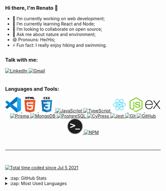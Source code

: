 ### Hi there, I'm Renato  👋

- 🔭 I’m currently working on web development;
- 🌱 I’m currently learning React and Node;
- 👯 I’m looking to collaborate on open source;
- 💬 Ask me about nature and environment;
- 😄 Pronouns: He/His;
- ⚡ Fun fact: I really enjoy hiking and swimming.



### Talk with me:
<div align="left">
  <a href="https://www.linkedin.com/in/renato-salgado-dias">
    <img src="https://img.shields.io/badge/LinkedIn-0077B5?style=for-the-badge&logo=linkedin&logoColor=white" title="LinkedIn" />
  </a>
  
   <a href="mailto:renaato.salgado@gmail.com">
    <img src="https://img.shields.io/badge/Gmail-D14836?style=for-the-badge&logo=gmail&logoColor=white" title="Gmail" />
  </a>
</div>

<br />

### Languages and Tools:

<div align="center" style="margin: auto" >
  
 <a href="https://www.linkedin.com/in/renato-salgado-dias/">
    <img src="https://raw.githubusercontent.com/github/explore/80688e429a7d4ef2fca1e82350fe8e3517d3494d/topics/visual-studio-code/visual-studio-code.png"       title="Visual Studio Code" width="50em" />
  </a>
 
  <a href="https://www.linkedin.com/in/renato-salgado-dias/">
    <img src="https://raw.githubusercontent.com/github/explore/80688e429a7d4ef2fca1e82350fe8e3517d3494d/topics/html/html.png" title="HTML 5" width="50em" />
  </a>
 
  <a href="https://www.linkedin.com/in/renato-salgado-dias/">
    <img src="https://raw.githubusercontent.com/github/explore/80688e429a7d4ef2fca1e82350fe8e3517d3494d/topics/css/css.png" title="CSS 3" width="50em" />
  </a>
 
  <a href="https://www.linkedin.com/in/renato-salgado-dias/">
    <img src="https://raw.githubusercontent.com/jmnote/z-icons/master/svg/javascript.svg" title="JavaScript" width="50em" />
  </a>
  
  <a href="https://www.linkedin.com/in/renato-salgado-dias/">
    <img src="https://upload.wikimedia.org/wikipedia/commons/thumb/4/4c/Typescript_logo_2020.svg/512px-Typescript_logo_2020.svg.png?20210506173343" title="TypeScript" width="50em" />
  </a>
 
  <a href="https://www.linkedin.com/in/renato-salgado-dias/">
    <img src="https://raw.githubusercontent.com/github/explore/80688e429a7d4ef2fca1e82350fe8e3517d3494d/topics/react/react.png" title="ReactJS" width="50em" />
  </a>  
 
  <a href="https://www.linkedin.com/in/renato-salgado-dias/">
    <img src="https://raw.githubusercontent.com/Lucas-zz/Lucas-zz/main/icons/nodejs.svg" title="NodeJS" width="50em" />
  </a>
  
   <a href="https://www.linkedin.com/in/renato-salgado-dias/" target="_blank">
    <img src="https://raw.githubusercontent.com/Lucas-zz/Lucas-zz/main/icons/express.svg" title="Express" width="50em" />
  </a>
  
  
  <a href="https://www.linkedin.com/in/renato-salgado-dias/" target="_blank">
    <img src="https://cdn.worldvectorlogo.com/logos/prisma-3.svg" title="Prisma" width="50em" />
  </a>
  
   <a href="https://www.linkedin.com/in/renato-salgado-dias/">
    <img src="https://docs.mongodb.com/assets/favicon.ico" title="MongoDB" width="50em" />
  </a>
  
   <a href="https://www.linkedin.com/in/renato-salgado-dias/">
    <img src="https://uxwing.com/wp-content/themes/uxwing/download/10-brands-and-social-media/postgresql.png" title="PostgreSQL" width="50em" />
  </a>
  
  <a href="https://www.linkedin.com/in/renato-salgado-dias/">
    <img src="https://www.svgrepo.com/show/353630/cypress.svg" title="CyPress" width="50em" />
  </a>
  
  <a href="https://www.linkedin.com/in/renato-salgado-dias/">
    <img src="https://symbols.getvecta.com/stencil_85/20_jest-icon.aff64ab210.png" title="Jest" width="50em" />
  </a> 
  
  <a href="https://www.linkedin.com/in/renato-salgado-dias/">
    <img src="https://raw.githubusercontent.com/jmnote/z-icons/master/svg/git.svg" title="Git" width="50em" />
  </a>
 
  <a href="https://www.linkedin.com/in/renato-salgado-dias/">
    <img src="https://raw.githubusercontent.com/jmnote/z-icons/master/svg/github.svg" title="GitHub" width="50em" />
  </a>
 
  <a href="https://www.linkedin.com/in/renato-salgado-dias/">
    <img src="https://raw.githubusercontent.com/github/explore/80688e429a7d4ef2fca1e82350fe8e3517d3494d/topics/terminal/terminal.png" title="Terminal" width="50em" />
  </a>  
  
  <a href="https://www.linkedin.com/in/renato-salgado-dias/">
    <img src="https://www.svgrepo.com/show/354126/npm-icon.svg" title="NPM" width="50em" />
  </a> 
</div>

<br />
<br />

---

<br />
<br />

<div align="left"> 
  <a href="https://wakatime.com/@63dcc3e1-f21a-4e36-9222-c69edbfe6cb1">
    <img src="https://wakatime.com/badge/user/63dcc3e1-f21a-4e36-9222-c69edbfe6cb1.svg?style=for-the-badge" title="Total time coded since Jul 5 2021" />
  </a>
</div>

<br />

<details>
  <summary>:zap: GitHub Stats</summary>

  <img align="left" alt="Renato's GitHub Stats" src="https://github-readme-stats.vercel.app/api?username=renaatosalgado&show_icons=true&hide_border=true" />

</details>

<details>
  <summary>:zap: Most Used Languages</summary>

<img align="left" alt="Renato's GitHub Top Languages" src="https://github-readme-stats.vercel.app/api/top-langs/?username=renaatosalgado" />

</details>
